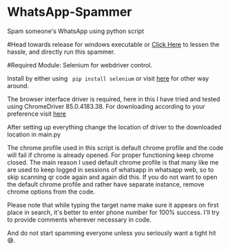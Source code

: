 # WhatsApp-Spammer
Spam someone's WhatsApp using python script

#Head towards release for windows executable or <a href="https://github.com/jatinsajwan3841/WhatsApp-Spammer/releases/download/v0.10-beta/WASpam.exe" target="_blank">Click Here</a> to lessen the hassle, and directly run this spammer.

#Required Module:
Selenium for webdriver control.
 
 Install by either using ``` pip install selenium``` or visit <a href="https://selenium-python.readthedocs.io/installation.html#downloading-python-bindings-for-selenium" target="_blank">here</a> for other way around.
                        
 The browser interface driver is required, here in this I have tried and tested using ChromeDriver 85.0.4183.38.
 For downloading according to your preference visit <a href="https://selenium-python.readthedocs.io/installation.html#drivers" target="_blank">here</a>
 
 After setting up everything change the location of driver to the downloaded location in main.py
 
 The chrome profile used in this script is default chrome profile and the code will fail if chrome is already opened.
 For proper functioning keep chrome closed.
 The main reason I used default chrome profile is that many like me are used to keep logged in sessions of whatsapp in whatsapp web,
 so to skip scanning qr code again and again did this. 
 If you do not want to open the default chrome profile and rather have separate instance, remove chrome options from the code.
 
 Please note that while typing the target name make sure it appears on first place in search, it's better to enter phone number for 100% success.
 I'll try to provide comments wherever necessary in code.

 
 And do not start spamming everyone unless you seriously want a tight hit 😅.
